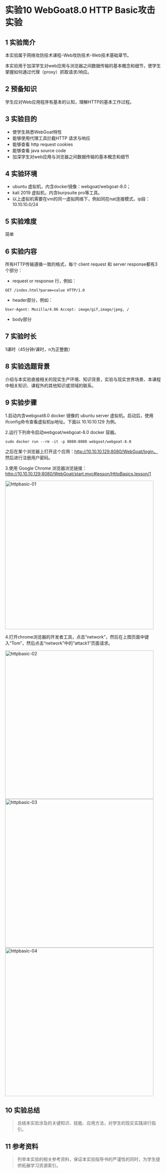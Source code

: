# 实验10 WebGoat8.0 HTTP Basic攻击实验

## 1 实验简介

本实验属于网络攻防技术课程-Web攻防技术-Web技术基础章节。

本实验用于加深学生对web应用与浏览器之间数据传输的基本概念和细节，使学生掌握如何通过代理（proxy）抓取请求/响应。

## 2 预备知识

学生应对Web应用程序有基本的认知，理解HTTP的基本工作过程。

## 3 实验目的

- 使学生熟悉WebGoat特性
- 能够使用代理工具拦截HTTP 请求与响应
- 能够查看 http request cookies
- 能够查看 java source code
- 加深学生对web应用与浏览器之间数据传输的基本概念和细节

  
## 4 实验环境

- ubuntu 虚拟机，内含docker镜像：webgoat/webgoat-8.0；
- kali 2019 虚拟机，内含burpsuite pro等工具。
- 以上虚拟机需要在vm的同一虚拟网络下，例如同在nat连接模式，ip段：10.10.10.0/24
 
## 5 实验难度

简单

## 6 实验内容

所有HTTP传输遵循一致的格式，每个 client request 和 server response都有3个部分：
- request or response 行，例如：
```
GET /index.html?param=value HTTP/1.0
```
- header部分，例如：
```
User-Agent: Mozilla/4.06 Accept: image/gif,image/jpeg, /
```
- body部分

## 7 实验时长

1课时（45分钟/课时，n为正整数）

## 8 实验选题背景

介绍与本实验直接相关的现实生产环境、知识背景，实验与现实世界场景、本课程中相关知识、课程外的其他知识或领域的联系。

## 9 实验步骤

1.启动内含webgoat8.0 docker 镜像的 ubuntu server 虚拟机。启动后，使用ifconfig命令查看虚拟机ip地址。下面以 10.10.10.129 为例。

2.运行下列命令启动webgoat/webgoat-8.0 docker 容器。

```sudo docker run --rm -it -p 8080:8080 webgoat/webgoat-8.0```

之后在某个浏览器上打开这个应用：http://10.10.10.129:8080/WebGoat/login， 然后进行注册用户密码。

3.使用 Google Chrome 浏览器浏览链接：http://10.10.10.129:8080/WebGoat/start.mvc#lesson/HttpBasics.lesson/1

<img src="images/lab01/httpbasic-01.png" width="480" alt="httpbasic-01" />

4.打开chrome浏览器的开发者工具，点击“network”，然后在上图页面中键入“Tom”，然后点击“network”中的“attack1”页面请求。

<img src="images/lab01/httpbasic-02.png" width="480" alt="httpbasic-02" />
<img src="images/lab01/httpbasic-03.png" width="480" alt="httpbasic-03" />
<img src="images/lab01/httpbasic-04.png" width="480" alt="httpbasic-04" />


## 10 实验总结
> 总结本实验涉及的关键知识、技能、应用方法，对学生的现实实践进行指引。
## 11 参考资料
> 列举本实验的相关参考资料，保证本实验指导书的严谨性的同时，为学生提供拓展学习资源索引。
